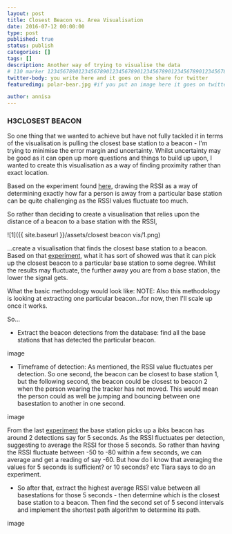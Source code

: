 ```yaml
---
layout: post
title: Closest Beacon vs. Area Visualisation
date: 2016-07-12 00:00:00
type: post
published: true
status: publish
categories: []
tags: []
description: Another way of trying to visualise the data
# 110 marker 1234567890123456789012345678901234567890123456789012345678901234567890123456789012345678901234567890123456789
twitter-body: you write here and it goes on the share for twitter
featuredimg: polar-bear.jpg #if you put an image here it goes on twitter too

author: annisa
---
```


### H3CLOSEST BEACON

So one thing that we wanted to achieve but have not fully tackled it in terms of the visualisation is pulling the closest base station to a beacon - I'm trying to minimise the error margin and uncertainty. Whilst uncertainty may be good as it can open up more questions and things to build up upon, I wanted to create this visualisation as a way of finding proximity rather than exact location. 

Based on the experiment found [here](http://where-in.space/2016/rssi-experiment), drawing the RSSI as a way of determining exactly how far a person is away from a particular base station can be quite challenging as the RSSI values fluctuate too much.

So rather than deciding to create a visualisation that relies upon the distance of a beacon to a base station with the RSSI, 

![1]({{ site.baseurl }}/assets/closest beacon vis/1.png) 

...create a visualisation that finds the closest base station to a beacon. Based on that [experiment]( ), what it has sort of showed was that it can pick up the closest beacon to a particular base station to some degree. Whilst the results may fluctuate, the further away you are from a base station, the lower the signal gets. 

What the basic methodology would look like:
NOTE: Also this methodology is looking at extracting one particular beacon...for now, then I'll scale up once it works. 

So...

- Extract the beacon detections from the database: find all the base stations that has detected the particular beacon.

image

- Timeframe of detection: As mentioned, the RSSI value fluctuates per detection. So one second, the beacon can be closest to base station 1, but the following second, the beacon could be closest to beacon 2 when the person wearing the tracker has not moved. This would mean the person could as well be jumping and bouncing between one basestation to another in one second. 

image

From the last [experiment]( ) the base station picks up a ibks beacon has around 2 detections say for 5 seconds. As the RSSI fluctuates per detection, suggesting to average the RSSI for those 5 seconds. So rather than having the RSSI fluctuate between -50 to -80 within a few seconds, we can average and get a reading of say -60. But how do I know that averaging the values for 5 seconds is sufficient? or 10 seconds? etc Tiara says to do an experiment. 

- So after that, extract the highest average RSSI value between all basestations for those 5 seconds - then determine which is the closest base station to a beacon. Then find the second set of 5 second intervals and implement the shortest path algorithm to determine its path. 

image



